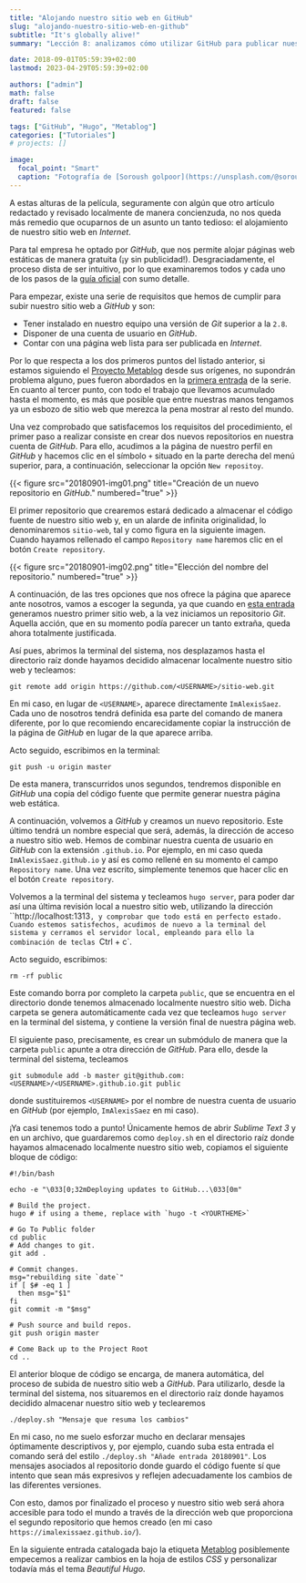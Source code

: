 ```yaml
---
title: "Alojando nuestro sitio web en GitHub"
slug: "alojando-nuestro-sitio-web-en-github"
subtitle: "It's globally alive!"
summary: "Lección 8: analizamos cómo utilizar GitHub para publicar nuestra página web."

date: 2018-09-01T05:59:39+02:00
lastmod: 2023-04-29T05:59:39+02:00

authors: ["admin"]
math: false
draft: false
featured: false

tags: ["GitHub", "Hugo", "Metablog"]
categories: ["Tutoriales"]
# projects: []

image:
  focal_point: "Smart"
  caption: "Fotografía de [Soroush golpoor](https://unsplash.com/@soroushgolpoor), disponible en [Unsplash](https://unsplash.com/photos/mbUXFI5ZpLc)."
---
```


A estas alturas de la película, seguramente con algún que otro artículo redactado y revisado localmente de manera concienzuda, no nos queda más remedio que ocuparnos de un asunto un tanto tedioso: el alojamiento de nuestro sitio web en *Internet*.

Para tal empresa he optado por *GitHub*, que nos permite alojar páginas web estáticas de manera gratuita (¡y sin publicidad!). Desgraciadamente, el proceso dista de ser intuitivo, por lo que examinaremos todos y cada uno de los pasos de la [guía oficial](https://gohugo.io/hosting-and-deployment/hosting-on-github/) con sumo detalle.

Para empezar, existe una serie de requisitos que hemos de cumplir para subir nuestro sitio web a *GitHub* y son:

- Tener instalado en nuestro equipo una versión de *Git* superior a la `2.8`.
- Disponer de una cuenta de usuario en *GitHub*.
- Contar con una página web lista para ser publicada en *Internet*.

Por lo que respecta a los dos primeros puntos del listado anterior, si estamos siguiendo el [Proyecto Metablog](/proyecto/metablog/) desde sus orígenes, no supondrán problema alguno, pues fueron abordados en la [primera entrada](/2018/07/05/preparando-el-equipo-para-hugo/) de la serie. En cuanto al tercer punto, con todo el trabajo que llevamos acumulado hasta el momento, es más que posible que entre nuestras manos tengamos ya un esbozo de sitio web que merezca la pena mostrar al resto del mundo.

Una vez comprobado que satisfacemos los requisitos del procedimiento, el primer paso a realizar consiste en crear dos nuevos repositorios en nuestra cuenta de *GitHub*. Para ello, acudimos a la página de nuestro perfil en *GitHub* y hacemos clic en el símbolo `+` situado en la parte derecha del menú superior, para, a continuación, seleccionar la opción `New repositoy`.

{{< figure src="20180901-img01.png" title="Creación de un nuevo repositorio en *GitHub*." numbered="true" >}}

El primer repositorio que crearemos estará dedicado a almacenar el código fuente de nuestro sitio web y, en un alarde de infinita originalidad, lo denominaremos `sitio-web`, tal y como figura en la siguiente imagen. Cuando hayamos rellenado el campo `Repository name` haremos clic en el botón `Create repository`.

{{< figure src="20180901-img02.png" title="Elección del nombre del repositorio." numbered="true" >}}

A continuación, de las tres opciones que nos ofrece la página que aparece ante nosotros, vamos a escoger la segunda, ya que cuando en [esta entrada](/2018/07/11/creando-un-sitio-web-con-hugo/) generamos nuestro primer sitio web, a la vez iniciamos un repositorio *Git*. Aquella acción, que en su momento podía parecer un tanto extraña, queda ahora totalmente justificada.

Así pues, abrimos la terminal del sistema, nos desplazamos hasta el directorio raíz donde hayamos decidido almacenar localmente nuestro sitio web y tecleamos:

```
git remote add origin https://github.com/<USERNAME>/sitio-web.git
```

En mi caso, en lugar de `<USERNAME>`, aparece directamente `ImAlexisSaez`. Cada uno de nosotros tendrá definida esa parte del comando de manera diferente, por lo que recomiendo encarecidamente copiar la instrucción de la página de *GitHub* en lugar de la que aparece arriba.

Acto seguido, escribimos en la terminal:

```
git push -u origin master
```

De esta manera, transcurridos unos segundos, tendremos disponible en *GitHub* una copia del código fuente que permite generar nuestra página web estática.

A continuación, volvemos a *GitHub* y creamos un nuevo repositorio. Este último tendrá un nombre especial que será, además, la dirección de acceso a nuestro sitio web. Hemos de combinar nuestra cuenta de usuario en *GitHub* con la extensión `.github.io`. Por ejemplo, en mi caso queda `ImAlexisSaez.github.io` y así es como rellené en su momento el campo `Repository name`. Una vez escrito, simplemente tenemos que hacer clic en el botón `Create repository`.

Volvemos a la terminal del sistema y tecleamos `hugo server`, para poder dar así una última revisión local a nuestro sitio web, utilizando la dirección ``http://localhost:1313`, y comprobar que todo está en perfecto estado. Cuando estemos satisfechos, acudimos de nuevo a la terminal del sistema y cerramos el servidor local, empleando para ello la combinación de teclas `Ctrl + c`.

Acto seguido, escribimos:

```
rm -rf public
```

Este comando borra por completo la carpeta `public`, que se encuentra en el directorio donde tenemos almacenado localmente nuestro sitio web. Dicha carpeta se genera automáticamente cada vez que tecleamos `hugo server` en la terminal del sistema, y contiene la versión final de nuestra página web.

El siguiente paso, precisamente, es crear un submódulo de manera que la carpeta `public` apunte a otra dirección de *GitHub*. Para ello, desde la terminal del sistema, tecleamos

```
git submodule add -b master git@github.com:<USERNAME>/<USERNAME>.github.io.git public
```

donde sustituiremos `<USERNAME>` por el nombre de nuestra cuenta de usuario en *GitHub* (por ejemplo, `ImAlexisSaez` en mi caso).

¡Ya casi tenemos todo a punto! Únicamente hemos de abrir *Sublime Text 3* y en un archivo, que guardaremos como `deploy.sh` en el directorio raíz donde hayamos almacenado localmente nuestro sitio web, copiamos el siguiente bloque de código:

```
#!/bin/bash

echo -e "\033[0;32mDeploying updates to GitHub...\033[0m"

# Build the project.
hugo # if using a theme, replace with `hugo -t <YOURTHEME>`

# Go To Public folder
cd public
# Add changes to git.
git add .

# Commit changes.
msg="rebuilding site `date`"
if [ $# -eq 1 ]
  then msg="$1"
fi
git commit -m "$msg"

# Push source and build repos.
git push origin master

# Come Back up to the Project Root
cd ..
```

El anterior bloque de código se encarga, de manera automática, del proceso de subida de nuestro sitio web a *GitHub*. Para utilizarlo, desde la terminal del sistema, nos situaremos en el directorio raíz donde hayamos decidido almacenar nuestro sitio web y teclearemos

```
./deploy.sh "Mensaje que resuma los cambios"
```

En mi caso, no me suelo esforzar mucho en declarar mensajes óptimamente descriptivos y, por ejemplo, cuando suba esta entrada el comando será del estilo `./deploy.sh "Añade entrada 20180901"`. Los mensajes asociados al repositorio donde guardo el código fuente sí que intento que sean más expresivos y reflejen adecuadamente los cambios de las diferentes versiones.

Con esto, damos por finalizado el proceso y nuestro sitio web será ahora accesible para todo el mundo a través de la dirección web que proporciona el segundo repositorio que hemos creado (en mi caso `https://imalexissaez.github.io/`).

En la siguiente entrada catalogada bajo la etiqueta [Metablog](/etiqueta/metablog/) posiblemente empecemos a realizar cambios en la hoja de estilos *CSS* y personalizar todavía más el tema *Beautiful Hugo*.
